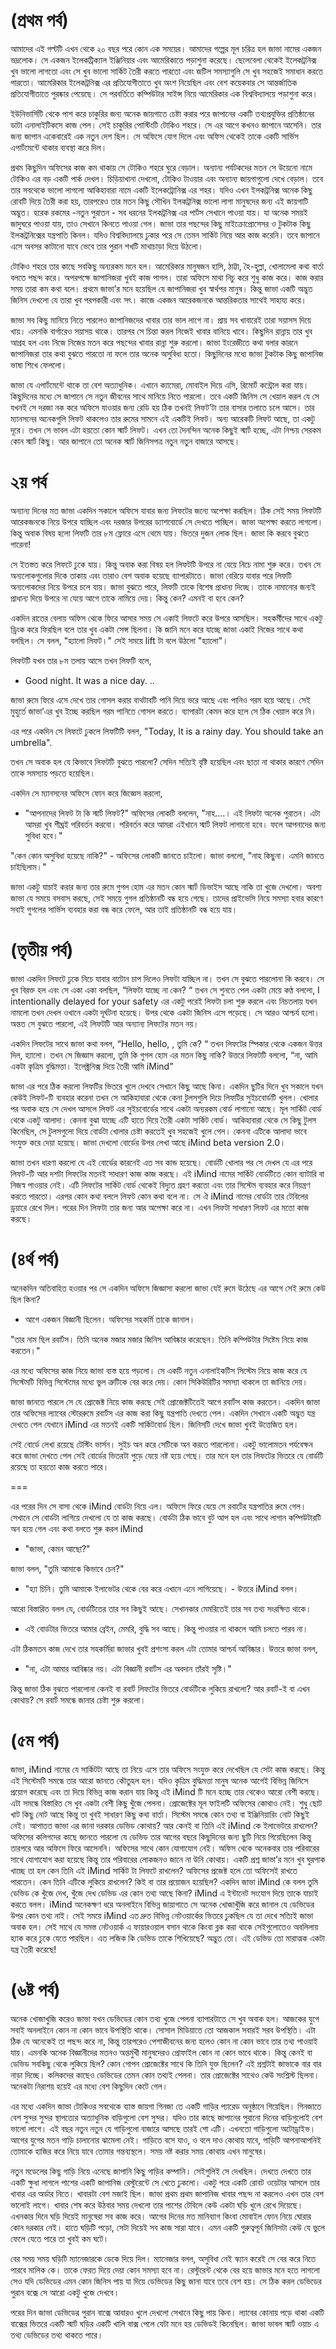 
# (প্রথম পর্ব)
আমাদের এই গল্টটি এখন থেকে ২০ বছর পরে কোন এক সময়ের। আমাদের গল্পের মূল চরিত্র হল জাভা নামের একজন ভদ্রলোক। সে একজন ইলেকট্রিক‍্যাল ইঞ্জিনিয়ার এবং আমেরিকাতে পড়াশুনা করেছে। ছেলেবেলা থেকেই ইলেকট্রনিক্স খুব ভালো লাগতো এবং সে খুব ভালো সার্কিট তৈরী করতে পারতো এবং জটিল সমস‍্যাগুলি সে খুব সহজেই সমাধান করতে পারতো। আমেরিকার ইলেকট্রনিক্স এর প্রতিযোগীতাতে খুব অংশ নিয়েছিল এবং বেশ কয়েকবার সে আন্তর্জাতিক প্রতিযোগীতাতে পুরষ্কার পেয়েছে। সে পরবর্তিতে কম্পিউটার সাইন্স নিয়ে আমেরিকার এক বিশ্ববিদ‍্যালয়ে পড়াশুনা করে।

ইউনিভার্সিটি থেকে পাশ করে চাকুরির জন‍্য অনেক জায়গাতে চেষ্টা করার পরে জাপানের একটি তথ‍্যপ্রযুক্তির প্রতিষ্ঠানের ডাটা এনালাইটিকসে কাজ পেল। সেই চাকুরির পোস্টিংটি টোকিও শহরে। সে এর আগে কখনও জাপানে আসেনি। তার জন‍্য জাপান একেবারেই এক নতুন দেশ ছিল। সে অফিসে যোগ দিলে এবং অফিস থেকেই তাকে একটি সার্ভিস এপার্টমেন্টে থাকার ব‍্যবস্থা করে দিল। 

প্রথম কিছুদিন অফিসের কাজ কম থাকায় সে টোকিও শহরে ঘুরে বেড়াল। অন‍্যান‍্য পর্যটকদের মতন সে উয়েনো নামে টোকিও এর বড় একটি পার্ক দেখল। চিড়িয়াখানা দেখলো, টোকিও টাওয়ার এবং অন‍্যান‍্য জায়গাগুলো দেখে বেড়াল। তবে তার সবথেকে ভালো লাগলো আকিহাবারা নামে একটি ইলেকট্রোনিক্স এর শহর। যদিও এখন ইলকট্রনিক্স অনেক কিছু রোবটি দিয়ে তৈরী করা হয়, তারপরেও তার মতন কিছু সৌখিন ইলকট্রনিক্স ভালো লাগা মানুষদের জন‍্য এই জায়গাটি অদ্ভুত। হরেক রকমের -নতুন পুরাতন - সব ধরনের ইলকট্রনিক্স এর পার্টস সেখানে পাওয়া যায়। যা অনেক সময়ই জাদুঘরে পাওয়া যায়, তাও সেখানে কিনতে পাওয়া গেল। জাভা তার পছন্দের কিছু মাইক্রোপ্রোসেসর ও টুকটাক কিছু ইলকট্রনিক্সের যন্ত্রপাতি কিনল। যদিও বিশ্ববিদ‍্যালয়ে ঢুকার পরে সে তেমন সার্কিট নিয়ে আর কাজ করেনি। তবে জাপানে এসে অবসর কাটানো যাবে ভেবে তার পুরান শখটি মাথাচাড়া দিয়ে উঠলো।

টোকিও শহরে তার কাছে সবকিছু অন্যরকম মনে হল। আমেরিকার মানুষজন হাসি, ঠাট্টা, হৈ-হুল্লা, খোলামেলা কথা বার্তা বলতে পছন্দ করে। অপরপক্ষে জাপানিজরা খুবই কাজ পাগল। তারা অফিসে মাথা নিচু করে শুধু কাজ করে। কাজ করার সময় তারা কম কথা বলে। প্রথমে জাভা’র মনে হয়েছিল যে জাপানিজরা খুব স্বার্থপর মানুষ। কিন্তু জাভা একটি অদ্ভুত জিনিস দেখলো যে তারা খুব পরপকারী এবং সৎ। কাজে একজন আরেকজনকে আন্তরিকতার সাথেই সাহায্য করে।

জাভা সব কিছু মানিয়ে নিতে পারলেও জাপানিজদের খাবার তার ভাল লাগে না। প্রায় সব খাবারেই তারা সয়াসস দিয়ে খায়। এমনকি বার্গারেও সয়াসয় থাকে। তারপর সে চিন্তা করল নিজেই খাবার বানিয়ে খাবে। কিছুদিন রান্নায় তার খুব আগ্রহ হল এবং নিজে নিজের মতন করে পছন্দের খাবার রান্না শুরু করলো। জাভা ইংরেজীতে কথা বলার কারনে জাপানিজরা তার কথা বুঝতে পারতো না ফলে তার অনেক অসুবিধা হতো। কিছুদিনের মধ‍্যে জাভা টুকটাক কিছু জাপানিজ ভাষা শিখে ফেললো।

জাভা যে এপার্টমেন্টে থাকে তা বেশ অত‍্যাধুনিক। এখানে ক্যামেরা, মোবাইল দিয়ে এসি, রিমোর্ট কন্ট্রোল করা যায়। কিছুদিনের মধ‍্যে সে জাপানে সে নতুন জীবনের সাথে মানিয়ে নিতে পারলো। তবে একটি জিনিস সে খেয়াল করল যে সে যখনই সে দরজা নক করে অফিসে যাওয়ার জন্য রেডি হয় ঠিক তখনই লিফট’টা তার বাসার তলাতে চলে আসে। তার ম‍্যানসনের অনেকগুলি লিফট থাকলেও তার রুমের সামনে এই একটিই লিফট। অন‍্য আরেকটি লিফট আছে, তা একটু দূরে। তখন সে ভাবল এটা হয়তো কোন স্মার্ট লিফট। এখন তো দৈনন্দিন অনেক কিছুই স্মার্ট হচ্ছে, এটা নিশ্চয় সেরকম কোন স্মার্ট কিছু। আর জাপানে তো অনেক স্মার্ট জিনিসপত্র নতুন নতুন বাজারে আসছে।

# ২য় পর্ব


অন‍্যান‍্য দিনের মত জাভা একদিন সকালে অফিসে যাবার জন‍্য লিফটের জন‍্যে অপেক্ষা করছিল। ঠিক সেই সময় লিফটটি আরেকজনকে নিয়ে উপরে যাচ্ছিল এবং দরজার উপরের ড‍্যাশবোর্ডে সে দেখতে পাচ্ছিল। জাভা অপেক্ষা করতে লাগলো। কিন্তু অবাক বিষয় হলো লিফটি তার ৮ম ফ্লোরে এসে থেমে যায়। ভিতরে দুজন লোক ছিল। জাভা কি করবে বুঝতে পারেনা! 

সে ইতস্তত করে লিফটে ঢুকে যায়। কিন্তু অবাক করা বিষয় হল লিফটটি উপরে না যেয়ে নিচে নামা শুরু করে। তখন সে অন‍্যলোকগুলোর দিকে তাকায় এবং তারাও বেশ অবাক হয়েছে ব‍্যাপারটাতে। জাভা বেরিয়ে যাবার পরে লিফটি অন‍্যলোকদের নিয়ে উপরে চলে যায়। জাভা বুঝতে পারে, লিফটি তাকে বিশেষ প্রাধান‍্য দিচ্ছে। তাকে নামানোর জন‍্যই প্রাধান‍্য দিয়ে উপরে না যেয়ে আগে তাকে নামিয়ে দেয়। কিন্তু কেন? এমনই বা হবে কেন?

একদিন রাতের বেলায় অফিস থেকে ফিরে আসার সময় সে একাই লিফটে করে উপরে আসছিল। সহকর্মীদের সাথে একটু ড্রিংক করে ফিরছিল বলে তার খুব একটা সেন্স ছিলনা। কি জানি মনে করে যাচ্ছে জাভা একাই নিজের সাথে কথা বলছিল।
সে বলল, "হ‍্যালো লিফট।"
সেই সময়ে lift টা বলে উঠলো "হ‍্যালো"।

লিফটটি যখন তার ৮ম তলায় আসে তখন লিফটি বলে,
- Good night. It was a nice day. ..

জাভা রুমে ফিরে এসে দেখে তার গোসল করার বাথটাবটি পানি দিয়ে ভরে আছে এবং পানিও গরম হয়ে আছে। সেই মুহুর্তে জাভা’এর খুব ইচ্ছে করছিল গরম পানিতে গোসল করতে। ব‍্যাপারটা কেমন করে হলে সে ঠিক খেয়াল করে নি।

এর পরে একদিন সে লিফটে ঢুকলে লিফটিটি বলল,
"Today, It is a rainy day. You should take an umbrella".

তখন সে অবাক হল যে কিভাবে লিফটটি বুঝতে পারলো? সেদিন সত‍্যিই বৃষ্টি হয়েছিল এবং ছাতা না থাকার কারণে সেদিন তাকে সমস‍্যায় পড়তে হয়েছিল।

একদিন সে ম্যানসনের অফিসে ফোন করে জিজ্ঞেস করলো,
- "আপনাদের লিফট টা কি স্মার্ট লিফট?"
অফিসের লোকটি বললেন,
"নাহ….। এই লিফটা অনেক পুরাতন। এটা আমরা খুব শীঘ্রই পরিবর্তন করবো। পরিবর্তন করে আমরা এইখানে স্মার্ট লিফট লাগানো হবে। ফলে আপনাদের জন‍্য সুবিধা হবে।"

"কেন কোন অসুবিধা হয়েছে নাকি?" - অফিসের লোকটি জানতে চাইলো।
জাভা বললো, "নাহ কিছুনা। এমনি জানতে চাইছিলাম।"

জাভা একটু যাচাই করার জন‍্য তার রুমে গুগল হোম এর মতন কোন স্মার্ট ডিভাইস আছে নাকি তা খুজে দেখলো। অবশ‍্য জাভা যে সময়ে বসবাস করছে, সেই সময়ে গুগল প্রতিষ্ঠানটি বন্ধ হয়ে গেছে। তাদের প্রাইভেসি নিয়ে সমস‍্যা হবার কারণে সবাই গুগলের সার্ভিস ব‍্যবহার করা বন্ধ করে ফেলে, আর তাই প্রতিষ্ঠানটি বন্ধ হয়ে যায়।

#  (তৃতীয় পর্ব)

জাভা একদিন লিফটে ঢুকে নিচে যাবার বাটোন চাপ দিলেও লিফটা যাচ্ছিল না। তখন সে বুঝতে পারলোনা কি করবে। সে খুব বিরক্ত হল এবং সে একা একা বলছিল, 
“লিফটা যাচ্ছে না কেন? “
তখন সে শুনতে পেল একটা মেয়ে কণ্ঠ বললো, I intentionally delayed for your safety 
এর একটু পরেই লিফটা চলা শুরু করলে এবং নিচতলায় যখন নামলো তখন দেখল ওখানে একটা দূর্ঘটনা হয়েছে। উপর থেকে একটা জিনিস এসে পড়েছে। সে আরও আশ্চর্য হলো। অন্তত সে বুঝতে পারলো, এই লিফটটি আর অন‍্যান‍্য লিফটের মতন নয়। 

একদিন লিফটের সাথে জাভা কথা বলল, 
“Hello, hello, , তুমি কে? “
তখন লিফটের স্পিকার থেকে একজন উত্তর দিল, হ‍্যালো।
তখন সে জিজ্ঞাস করলো,
তুমি কি গুগল হোম এর মতন কিছু নাকি? 
উত্তরে লিফটটি বললো,
“না, আমি একটা কৃত্রিম বুদ্ধিমত্তা। ইলেক্ট্রনিক্স দিয়ে তৈরী আমি iMind”

জাভা এর পরে ঠিক করলো লিফটির ভিতরে খুলে দেখবে সেখানে কিছু আছে কিনা। একদিন ছুটির দিনে খুব সকালে যখন কেউই লিফট-টি ব‍্যবহার করেনা তখন সে আকিহাবারা থেকে কেনা টুলসগুলি দিয়ে লিফটির সুইচবোর্ডটি খুলল। খোলার পর অবাক হয়ে সে দেখল আসলে লিফট এর সুইচবোর্ডের সাথে একটা অন‍্যরকম বোর্ড লাগানো আছে। মূল সার্কিট বোর্ড থেকে একটু আলাদা। কেননা বুঝা যাচ্ছে এটি হাতে দিয়ে তৈরী একটা সার্কিট বোর্ড। আকিহাবারা থেকে সে কিছু টুলস কিনেছিল, সে টুলসগুলো দিয়ে বোর্ডটা খোলার চেষ্টা করতেই খুব সহজেই খুলে গেল। কেননা এটিকে আলাদা ভাবে সংযুক্ত করে দেয়া হয়েছে। জাভা দেখলো বোর্ডের উপর লেখা আছে 
iMind beta version 2.0। 

জাভা তখন ধারণা করলো যে এই বোর্ডের কারনেই এত সব কান্ড হয়েছে। বোর্ডটি খোলার পর সে দেখল যে এর পরে লিফট-টি আর দশটা লিফটের মতনই সাধারণ কাজ কাজ করছে। এই iMind নামের সার্কিট বোর্ডটিতে কোন ব‍্যাটারি বা নিজস্ব পাওয়ার নেই। এটি লিফটের সার্কিট বোর্ড থেকেই বিদ‍্যুত গ্রহণ করতো এবং তার সিস্টেম ব‍্যবহার করে নিয়ন্ত্রণ করতে পারতো। এরপর কোন কথা বললে লিফট কোন কথা বলে না। সে ঐ iMind নামের বোর্ডটা তার টেবিলের ড্রয়ারে রেখে দিল। পরের দিন লিফটা তার জন্য আর অপেক্ষা করে না। এখন লিফটা সাধারণ লিফট এর মতো কাজ করছে।

# (৪র্থ পর্ব)
অনেকদিন অতিবাহিত হওয়ার পর সে একদিন অফিসে জিজ্ঞাসা করলো জাভা যেই রুমে উঠেছে এর আগে সেই রুমে কেউ ছিল কিনা?

- আগে একজন বিজ্ঞানী ছিলেন।
অফিসের সহকর্মি তাকে জানাল।

"তার নাম ছিল রবার্টস। তিনি অনেক মজার মজার জিনিস আবিষ্কার করেছেন। তিনি কম্পিউটার সিষ্টেম নিয়ে কাজ করতেন।"

এর মধ‍্যে অফিসের কাজ নিয়ে জাভা ব‍্যস্ত হয়ে পড়লো। সে একটি নতুন এনালাইকটিস সিস্টেম নিয়ে কাজ করে যে সিস্টেমটি বিভিন্ন সিস্টেমের মধ‍্যে ভুল ত্রুটিকে বের করে দেয়। কোন সিকিউরিটির সমস‍্যা থাকলে তা জানিয়ে দেয়।

জাভা জানতে পারলে সে যে প্রোজেক্ট নিয়ে কাজ করছে সেই প্রোজেক্টটিতেই আগে রবার্টস কাজ করতেন। একদিন জাভা তার অফিসের ‍ল‍্যাবের স্টোররুমে রবার্টস এর কাজ করা কিছু যন্ত্রপাতি দেখতে পেল। একদিন সেখানে একটি অদ্ভুত যন্ত্র দেখতে পেল যেখানে iMind এর মতনই একটি সার্কিটবোর্ড ছিল। জিনিসটি দেখে জাভা খুবই উত্তেজিত হল।

সেই বোর্ডে লেখা রয়েছে টেস্টিং ভার্সন। সুইচ অন করে সেটিকে অন করতে পারলোনা। একটু ভালোমতন পর্যবেক্ষন করে জাভা দেখতে পেল সেই বোর্ডের ভিতরটা পুড়ে যেয়ে নষ্ট হয়ে গেছে। তার মনে হল তার লিফটের ভিতরে যে বোর্ডটি রয়েছে তা হয়তো কাজ করতে পারে।

===

এর পরের দিন সে বাসা থেকে iMind বোর্ডটা নিয়ে এল। অফিসে ফিরে যেয়ে সে রবার্টের যন্ত্রপাতির রুমে গেল। সেখানে সে বোর্ডটা লাগিয়ে দেখলো যে তা কাজ করছে। বোর্ডটা ঠিক ভাবে বুট আপ হল এবং সাথে লাগান কম্পিউটারটি অন হয়ে গেল এবং কথা বলতে শুরু করল iMind

- "জাভা, কেমন আছো?"

জাভা বলল, "তুমি আমাকে কিভাবে চেন?"

- "হ‍্যা চিনি। তুমি আমাকে ইলাভেটর থেকে বের করে এখানে এনে লাগিয়েছে। - উত্তরে iMind বলল।

আরো বিস্তারিত বলল যে, বোর্ডটিতের তার সব কিছুই আছে। সেখানকার মেমরিতেই তার সব তথ‍্য সংরক্ষিত থাকে।

- এই বোর্ডটার ভিতরে আমার ব্রেইন, মেমরি, বুদ্ধি সব আছে। কিন্তু পাওয়ার না থাকলে আমি চলতে পারব না।

এটা ঠিকমতন কাজ দেখে তার সহকর্মিরা জাভার খুবই প্রশংসা করল এটা তোমার আশ্চর্য আবিষ্কার।
উত্তরে জাভা বলল,
- "না, এটা আমার আবিষ্কার নয়। এটা বিজ্ঞানী রবার্টস এর অবদান তাঁরই সৃষ্টি।"

কিন্তু জাভা ঠিক বুঝতে পারলোনা কেনই বা রবার্ট লিফটের ভিতরে বোর্ডটিকে লুকিয়ে রাখলো? আর রবার্ট-ই বা এখন কোথায়? সে রবার্ট সমন্ধে জানার চেষ্টা শুরু করলো।


# (৫ম পর্ব)


জাভা, iMind নামের যে সার্কিটটা আছে তা নিয়ে এসে তার অফিসে সংযুক্ত করে দেখেছিল যে সেটা কাজ করছে। কিন্তু এই সিস্টেমটি সমন্ধে তার আরো জানতে কৌতুহল হল। যদিও কৃত্রিম বুদ্ধিমত্তা মানুষ অনেক আগেই বিভিন্ন জিনিসে প্রয়োগ করেছে এবং তা দিয়ে বিভিন্ন কাজ করান যায় কিন্তু এই iMind টি মনে হচ্ছে তার থেকেও আরো বেশী করছে। এটা সমন্ধে বিস্তারিত সে খুব একটা বেশী কিছু খুঁজে পেলনা। প্রোজেক্টের মূল ফাইলটি অফিসের কোথাও নেই। শুধু ছোট খাট কিছু নোট আছে কিন্তু তা খুবই সাধারণ কিছু কথা বার্তা। সিস্টেম সমন্ধে কোন তথ‍্য বা ইঞ্জিনিয়ারিং নোট কিছুই নেই।
আপাতত জাভা এর জানা দরকার ডেভিড কোথায়? আর কেনই বা তিনি এই iMind কে ইলাভেটরে রাখলেন?
অফিসের কলিগদের কাছে জানতে পারলো যে ডেভিড তার আগের বছরে কিছুদিনের জন‍্য ছুটি নিয়ে গিয়েছিলেন কিন্তু তারপরে আর অফিসে ফিরে আসেননি। অফিসের সাথে কোন যোগাযোগ নেই। অফিস থেকে অনেকবার তার পরিবারের সাথে যোগাযোগ করা হয়েছে কিন্তু তার পরিবারের লোকজনও জানে না উনি কোথায়।
একটি প্রশ্ন জাভা’র মনে খুব ঘুরপাক খাচ্ছে তা হল কেন তিনি এই iMind সার্কিট টা লিফটে রাখলেন? অফিসের প্রজেক্ট হলে তো অফিসেই রাখতে পারতেন। কেন তিনি এটিকে লুকিয়ে রাখলেন? কিই বা তার প্রয়োজন হয়েছিল?
একদিন জাভা iMind কে বলল তুমি ডেভিড কে খুঁজে দেখ, খুঁজে দেখ ডেভিড এর কোন তথ্য আছে কিনা?
iMind এ ইন্টানেট সংযোগ দিয়ে তাকে যাচাই করতে বলল। iMind অনেকক্ষণ ধরে অনলাইনে বিভিন্ন জায়াগাতে সে অনেক খোজাখুঁজি করে জানাল যে ডেভিডের উপর কোন তথ্য নাই।
সেই সময়ে iMind এত দ্রুত বিভিন্ন নেটওয়ার্কের ভিতরে ঢুকছিল যে তা দেখে সত‍্যিই জাভা অবাক হল। সেই সাথে যে সমস্ত নেটওয়ার্ক এ ফায়ারওয়াল বসান থাকে কিংবা ব্লক করা থাকে সেইগুলোতেও অবলিলায় হ‍্যাক করে ঢুকে যেতে পারছিল। এত লজিক কি ডেভিড তাকে শিখিয়েছে? অদ্ভুত তো। এই ডেভিড তো মারাত্মক একটা যন্ত্র তৈরী করেছে!

# (৬ষ্ট পর্ব)


অনেক খোজাখুজি করেও জাভা যখন ডেভিডের কোন তথ‍্য খুজে পেলনা ব‍্যাপারটাতে সে খুব অবাক হল। আজকের যুগে সবাই অনলাইনে কোন না কোন ভাবে উপস্থিতি থাকে। সোসাল মিডিয়াতে তো আজকাল সবারই সরব উপস্থিতি। এটা ঠিক যে অনেকেই তা পছন্দ করে না, কিন্তু তারপরেও পেশাজীবনের জন‍্য হলেও কোন না কোন ভাবে তার তথ‍্য পাওয়াই যায়। এমনকি অনেক বিজ্ঞানীদের মতনও অন্তর্মুখী মানুষদেরও প্রোফাইল কোন না কোন ভাবে থাকে। কিন্তু কেনই বা ডেভিড সবকিছু থেকে লুকিয়ে ছিল? কোন গোপন প্রোজেক্টের সাথে কি তিনি যুক্ত ছিলেন? এই প্রশ্নটাই জাভাকে বার বার নাড়া দিচ্ছে। কলিকদের কাছেও ডেভিডের তেমন কোন তথ‍্যই পেলনা। তার প্রোজেক্টের সাথেও কেউ সংশ্লিস্ট ছিলনা। অনেকটা নিরাশয় হয়েই এর মধ‍্যে বেশ কিছুদিন কেটে গেল। 

এর মধ‍্যে একদিন জাভা টোকিওর সবথেকে ব‍্যাস্ত জায়গা গিনজা তে একটি গাড়ির প‍্যারেড অনুষ্ঠানে গিয়েছিল। গিনজাতে বেশ সুন্দর সুন্দর স্থাপত‍্যের অত‍্যাধুনিক বাড়িগুলো বেশ সুন্দর। যদিও তার কাছে জাপানের পুরানো দিনের বাড়িগুলোই বেশ ভালো লাগে। এই বছর নতুন নতুন যে গাড়িগুলো বাজারে আসছে তারই শো এটি। এখনতো গাড়িগুলো অটোড্রাইভ। আগের যুগের মতন গাড়ি চালানোর ঝামেলা নেই। গাড়িতে বসে যাও, ও বলে দাও কোথায় যাবে, গাড়িটি আপনাআপনিই তোমাকে হাজির করে নিয়ে যাবে তোমার গন্তব‍্যস্থলে। সময় নষ্ট করার সময় কোথায় এখন মানুষের। 

নতুন মডেলের কিছু গাড়ি নিয়ে এনেছে জাপানি কিছু গাড়ির কম্পানি। সেইগুলিই সে দেখছিল। দেখতে দেখতে তার একটি ক্ষুধা লাগলে পাশের একটি জাপানিজ রেস্টুরেন্টে সে খেতে ঢুকলো। একটু পরে একটি রোবট ওয়েটার আসলে তার খাবার এর অর্ডার নিতে। খাবারটা বেশ মজাই ছিল। জাভা প্রথম প্রথম জাপানিজ খাবার পছন্দ না করলেও এখন তার বেশ ভালোই লাগে। খাবার শেষ করে উঠবার সময় দেখলো তার পাশের টেবিলে কেউ একটা ঘড়ি খুলে রেখে দিয়েছে। এখনকার দিনে ঘড়ি দিয়েই মানুষেরা সব কাজ করে। আগের দিনের মত মানিব‍্যাগ কিংবা মোবাইল ফোন নিয়ে ঘোরার কোন দরকার নেই। হাতে ঘড়িটি পড়ো, সেটা দিয়েই সব কাজ সারা যাবে। এমন একটি গুরুত্বপূর্ন জিনিসটা কেউ যে ভুলে ফেলে যেতে পারে তা খুবই কম ঘটে। 

বের সময় সময় ঘড়িটি ম‍্যানেজারকে ডেকে দিয়ে দিল। ম‍্যানেজার বলল, অসুবিধা নেই স্ক‍্যান করেই সে বের করে নিতে পারবে মালিক কে। তাকে ফেরত দিয়ে দেয়া কোন সমস‍্যা হবে না। রেস্টুরেন্ট থেকে বের হয়ে জাভার মনে হতে লাগলো সেও যদি ডেভিডের এমন কোন জিনিস পায় যা দিয়ে ডেভিডের কিছু জানা যাবে তবে বেশ হয়। সে ঠিক করল ডেভিডের পুরান বক্সে সে আরো একটু খুজে দেখবে। 

পরের দিন জাভা ডেভিডের পুরান বাক্সে আবারও খুলে দেখলো সেখানে কিছু পায় কিনা। ল‍্যাবের কোনায় পড়ে থাকা একটি বাক্সের ভিতরে একটি স্মার্ট ঘড়ির একটি খালি বাক্স পেলে যেটা মনে হয় ডেভিডই কিনেছিল। জাভা ভাবল স্মার্ট ওয়াচ এ তথ্য ডেভিডের তথ‍্য থাকতে পারে। 